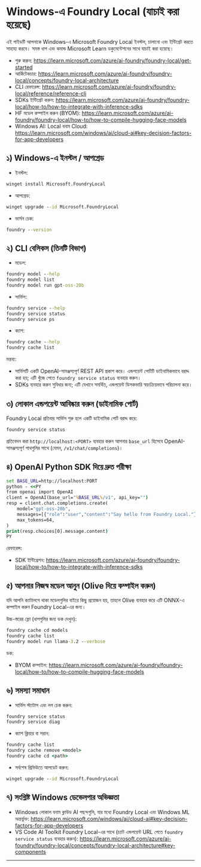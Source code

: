 <!--
CO_OP_TRANSLATOR_METADATA:
{
  "original_hash": "070a706937c5ac9feb45693b8c572d25",
  "translation_date": "2025-09-22T17:48:18+00:00",
  "source_file": "Module07/foundrylocal.md",
  "language_code": "bn"
}
-->
# Windows-এ Foundry Local (যাচাই করা হয়েছে)

এই গাইডটি আপনাকে Windows-এ Microsoft Foundry Local ইনস্টল, চালানো এবং ইন্টিগ্রেট করতে সাহায্য করবে। সমস্ত ধাপ এবং কমান্ড Microsoft Learn ডকুমেন্টেশনের সাথে যাচাই করা হয়েছে।

- শুরু করুন: https://learn.microsoft.com/azure/ai-foundry/foundry-local/get-started
- আর্কিটেকচার: https://learn.microsoft.com/azure/ai-foundry/foundry-local/concepts/foundry-local-architecture
- CLI রেফারেন্স: https://learn.microsoft.com/azure/ai-foundry/foundry-local/reference/reference-cli
- SDKs ইন্টিগ্রেট করুন: https://learn.microsoft.com/azure/ai-foundry/foundry-local/how-to/how-to-integrate-with-inference-sdks
- HF মডেল কম্পাইল করুন (BYOM): https://learn.microsoft.com/azure/ai-foundry/foundry-local/how-to/how-to-compile-hugging-face-models
- Windows AI: Local বনাম Cloud: https://learn.microsoft.com/windows/ai/cloud-ai#key-decision-factors-for-app-developers

## ১) Windows-এ ইনস্টল / আপগ্রেড

- ইনস্টল:
```cmd
winget install Microsoft.FoundryLocal
```
- আপগ্রেড:
```cmd
winget upgrade --id Microsoft.FoundryLocal
```
- ভার্সন চেক:
```cmd
foundry --version
```

## ২) CLI বেসিকস (তিনটি বিভাগ)

- মডেল:
```cmd
foundry model --help
foundry model list
foundry model run gpt-oss-20b
```
- সার্ভিস:
```cmd
foundry service --help
foundry service status
foundry service ps
```
- ক্যাশ:
```cmd
foundry cache --help
foundry cache list
```

মন্তব্য:
- সার্ভিসটি একটি OpenAI-সামঞ্জস্যপূর্ণ REST API প্রকাশ করে। এন্ডপয়েন্ট পোর্টটি ডাইনামিকভাবে বরাদ্দ করা হয়; এটি খুঁজে পেতে `foundry service status` ব্যবহার করুন।
- SDKs ব্যবহার করুন সুবিধার জন্য; এটি যেখানে সমর্থিত, এন্ডপয়েন্ট ডিসকভারি স্বয়ংক্রিয়ভাবে পরিচালনা করে।

## ৩) লোকাল এন্ডপয়েন্ট আবিষ্কার করুন (ডাইনামিক পোর্ট)

Foundry Local প্রতিবার সার্ভিস শুরু হলে একটি ডাইনামিক পোর্ট বরাদ্দ করে:
```cmd
foundry service status
```
প্রতিবেদন করা `http://localhost:<PORT>` ব্যবহার করুন আপনার `base_url` হিসেবে OpenAI-সামঞ্জস্যপূর্ণ পাথগুলির সাথে (যেমন, `/v1/chat/completions`)।

## ৪) OpenAI Python SDK দিয়ে দ্রুত পরীক্ষা

```cmd
set BASE_URL=http://localhost:PORT
python - <<PY
from openai import OpenAI
client = OpenAI(base_url="%BASE_URL%/v1", api_key="")
resp = client.chat.completions.create(
    model="gpt-oss-20b",
    messages=[{"role":"user","content":"Say hello from Foundry Local."}],
    max_tokens=64,
)
print(resp.choices[0].message.content)
PY
```
রেফারেন্স:
- SDK ইন্টিগ্রেশন: https://learn.microsoft.com/azure/ai-foundry/foundry-local/how-to/how-to-integrate-with-inference-sdks

## ৫) আপনার নিজস্ব মডেল আনুন (Olive দিয়ে কম্পাইল করুন)

যদি আপনি ক্যাটালগে থাকা মডেলগুলির বাইরে কিছু প্রয়োজন হয়, তাহলে Olive ব্যবহার করে এটি ONNX-এ কম্পাইল করুন Foundry Local-এর জন্য।

উচ্চ-স্তরের ফ্লো (ধাপগুলির জন্য ডক দেখুন):
```cmd
foundry cache cd models
foundry cache list
foundry model run llama-3.2 --verbose
```
ডক:
- BYOM কম্পাইল: https://learn.microsoft.com/azure/ai-foundry/foundry-local/how-to/how-to-compile-hugging-face-models

## ৬) সমস্যা সমাধান

- সার্ভিস স্ট্যাটাস এবং লগ চেক করুন:
```cmd
foundry service status
foundry service diag
```
- ক্যাশ ক্লিয়ার বা সরান:
```cmd
foundry cache list
foundry cache remove <model>
foundry cache cd <path>
```
- সর্বশেষ প্রিভিউতে আপডেট করুন:
```cmd
winget upgrade --id Microsoft.FoundryLocal
```

## ৭) সংশ্লিষ্ট Windows ডেভেলপার অভিজ্ঞতা

- Windows লোকাল বনাম ক্লাউড AI পছন্দগুলি, যার মধ্যে Foundry Local এবং Windows ML অন্তর্ভুক্ত:
  https://learn.microsoft.com/windows/ai/cloud-ai#key-decision-factors-for-app-developers
- VS Code AI Toolkit Foundry Local-এর সাথে (চ্যাট এন্ডপয়েন্ট URL পেতে `foundry service status` ব্যবহার করুন):
  https://learn.microsoft.com/azure/ai-foundry/foundry-local/concepts/foundry-local-architecture#key-components

---

